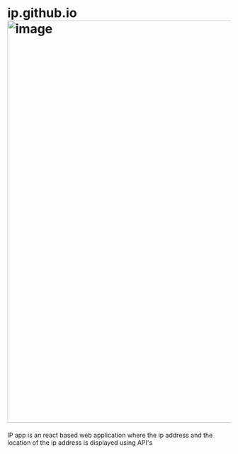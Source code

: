 # ip.github.io<img width="909" alt="image" src="https://user-images.githubusercontent.com/103826640/187338102-86aff2cf-7b44-4dc4-8e07-00ee86a5aba5.png">
IP app is an react based web application where the ip address and the location of the ip address is displayed using API's
